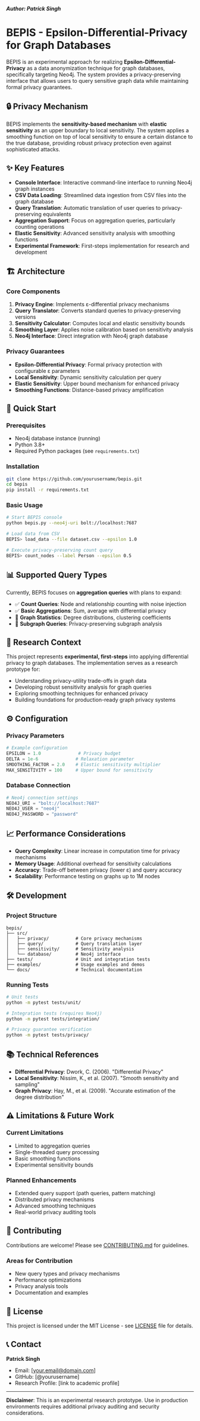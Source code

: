 ***Author: Patrick Singh***

# BEPIS - Epsilon-Differential-Privacy for Graph Databases

BEPIS is an experimental approach for realizing **Epsilon-Differential-Privacy** as a data anonymization technique for graph databases, specifically targeting Neo4j. The system provides a privacy-preserving interface that allows users to query sensitive graph data while maintaining formal privacy guarantees.

## 🔒 Privacy Mechanism

BEPIS implements the **sensitivity-based mechanism** with **elastic sensitivity** as an upper boundary to local sensitivity. The system applies a smoothing function on top of local sensitivity to ensure a certain distance to the true database, providing robust privacy protection even against sophisticated attacks.

## ✨ Key Features

- **Console Interface**: Interactive command-line interface to running Neo4j graph instances
- **CSV Data Loading**: Streamlined data ingestion from CSV files into the graph database
- **Query Translation**: Automatic translation of user queries to privacy-preserving equivalents
- **Aggregation Support**: Focus on aggregation queries, particularly counting operations
- **Elastic Sensitivity**: Advanced sensitivity analysis with smoothing functions
- **Experimental Framework**: First-steps implementation for research and development

## 🏗️ Architecture

### Core Components

1. **Privacy Engine**: Implements ε-differential privacy mechanisms
2. **Query Translator**: Converts standard queries to privacy-preserving versions
3. **Sensitivity Calculator**: Computes local and elastic sensitivity bounds
4. **Smoothing Layer**: Applies noise calibration based on sensitivity analysis
5. **Neo4j Interface**: Direct integration with Neo4j graph database

### Privacy Guarantees

- **Epsilon-Differential Privacy**: Formal privacy protection with configurable ε parameters
- **Local Sensitivity**: Dynamic sensitivity calculation per query
- **Elastic Sensitivity**: Upper bound mechanism for enhanced privacy
- **Smoothing Functions**: Distance-based privacy amplification

## 🚀 Quick Start

### Prerequisites

- Neo4j database instance (running)
- Python 3.8+
- Required Python packages (see `requirements.txt`)

### Installation

```bash
git clone https://github.com/yourusername/bepis.git
cd bepis
pip install -r requirements.txt
```

### Basic Usage

```bash
# Start BEPIS console
python bepis.py --neo4j-uri bolt://localhost:7687

# Load data from CSV
BEPIS> load_data --file dataset.csv --epsilon 1.0

# Execute privacy-preserving count query
BEPIS> count_nodes --label Person --epsilon 0.5
```

## 📊 Supported Query Types

Currently, BEPIS focuses on **aggregation queries** with plans to expand:

- ✅ **Count Queries**: Node and relationship counting with noise injection
- ✅ **Basic Aggregations**: Sum, average with differential privacy
- 🚧 **Graph Statistics**: Degree distributions, clustering coefficients
- 🚧 **Subgraph Queries**: Privacy-preserving subgraph analysis

## 🔬 Research Context

This project represents **experimental, first-steps** into applying differential privacy to graph databases. The implementation serves as a research prototype for:

- Understanding privacy-utility trade-offs in graph data
- Developing robust sensitivity analysis for graph queries
- Exploring smoothing techniques for enhanced privacy
- Building foundations for production-ready graph privacy systems

## ⚙️ Configuration

### Privacy Parameters

```python
# Example configuration
EPSILON = 1.0              # Privacy budget
DELTA = 1e-6              # Relaxation parameter
SMOOTHING_FACTOR = 2.0    # Elastic sensitivity multiplier
MAX_SENSITIVITY = 100     # Upper bound for sensitivity
```

### Database Connection

```python
# Neo4j connection settings
NEO4J_URI = "bolt://localhost:7687"
NEO4J_USER = "neo4j"
NEO4J_PASSWORD = "password"
```

## 📈 Performance Considerations

- **Query Complexity**: Linear increase in computation time for privacy mechanisms
- **Memory Usage**: Additional overhead for sensitivity calculations
- **Accuracy**: Trade-off between privacy (lower ε) and query accuracy
- **Scalability**: Performance testing on graphs up to 1M nodes

## 🛠️ Development

### Project Structure

```
bepis/
├── src/
│   ├── privacy/          # Core privacy mechanisms
│   ├── query/            # Query translation layer
│   ├── sensitivity/      # Sensitivity analysis
│   └── database/         # Neo4j interface
├── tests/                # Unit and integration tests
├── examples/             # Usage examples and demos
└── docs/                 # Technical documentation
```

### Running Tests

```bash
# Unit tests
python -m pytest tests/unit/

# Integration tests (requires Neo4j)
python -m pytest tests/integration/

# Privacy guarantee verification
python -m pytest tests/privacy/
```

## 📚 Technical References

- **Differential Privacy**: Dwork, C. (2006). "Differential Privacy"
- **Local Sensitivity**: Nissim, K., et al. (2007). "Smooth sensitivity and sampling"
- **Graph Privacy**: Hay, M., et al. (2009). "Accurate estimation of the degree distribution"

## ⚠️ Limitations & Future Work

### Current Limitations
- Limited to aggregation queries
- Single-threaded query processing
- Basic smoothing functions
- Experimental sensitivity bounds

### Planned Enhancements
- Extended query support (path queries, pattern matching)
- Distributed privacy mechanisms
- Advanced smoothing techniques
- Real-world privacy auditing tools

## 🤝 Contributing

Contributions are welcome! Please see [CONTRIBUTING.md](CONTRIBUTING.md) for guidelines.

### Areas for Contribution
- New query types and privacy mechanisms
- Performance optimizations
- Privacy analysis tools
- Documentation and examples

## 📄 License

This project is licensed under the MIT License - see [LICENSE](LICENSE) file for details.

## 📞 Contact

**Patrick Singh**
- Email: [your.email@domain.com]
- GitHub: [@yourusername]
- Research Profile: [link to academic profile]

---

**Disclaimer**: This is an experimental research prototype. Use in production environments requires additional privacy auditing and security considerations.
